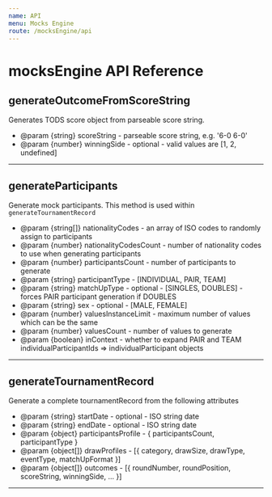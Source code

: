 ```yaml
---
name: API
menu: Mocks Engine
route: /mocksEngine/api
---
```


# mocksEngine API Reference

## generateOutcomeFromScoreString

Generates TODS score object from parseable score string.

- @param {string} scoreString - parseable score string, e.g. '6-0 6-0'
- @param {number} winningSide - optional - valid values are [1, 2, undefined]

---

## generateParticipants

Generate mock participants. This method is used within `generateTournamentRecord`

- @param {string[]} nationalityCodes - an array of ISO codes to randomly assign to participants
- @param {number} nationalityCodesCount - number of nationality codes to use when generating participants
- @param {number} participantsCount - number of participants to generate
- @param {string} participantType - [INDIVIDUAL, PAIR, TEAM]
- @param {string} matchUpType - optional - [SINGLES, DOUBLES] - forces PAIR participant generation if DOUBLES
- @param {string} sex - optional - [MALE, FEMALE]
- @param {number} valuesInstanceLimit - maximum number of values which can be the same
- @param {number} valuesCount - number of values to generate
- @param {boolean} inContext - whether to expand PAIR and TEAM individualParticipantIds => individualParticipant objects

---

## generateTournamentRecord

Generate a complete tournamentRecord from the following attributes

- @param {string} startDate - optional - ISO string date
- @param {string} endDate - optional - ISO string date
- @param {object} participantsProfile - { participantsCount, participantType }
- @param {object[]} drawProfiles - [{ category, drawSize, drawType, eventType, matchUpFormat }]
- @param {object[]} outcomes - [{ roundNumber, roundPosition, scoreString, winningSide, ... }]

---
